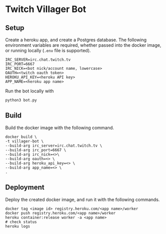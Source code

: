 # Twitch Villager Bot
## Setup
Create a heroku app, and create a Postgres database. The following environment variables are required, whether passed into the docker image, or running locally (`.env` file is supported).
```
IRC_SERVER=irc.chat.twitch.tv
IRC_PORT=6667
IRC_NICK=<bot nick/account name, lowercase>
OAUTH=<twitch oauth token>
HEROKU_API_KEY=<heroku API key>
APP_NAME=<heroku app name>
```
Run the bot locally with 
```
python3 bot.py
```

## Build
Build the docker image with the following command.
```
docker build \
-t villager-bot \
--build-arg irc_server=irc.chat.twitch.tv \
--build-arg irc_port=6667 \
--build-arg irc_nick=<>\
--build-arg oauth=<> \
--build-arg heroku_api_key=<> \
--build-arg app_name=<> \
.
```
## Deployment
Deploy the created docker image, and run it with the following commands.
```
docker tag <image id> registry.heroku.com/<app name>/worker
docker push registry.heroku.com/<app name>/worker
heroku container:release worker -a <app name>
# check status
heroku logs
```
